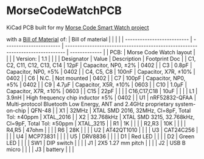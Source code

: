 # MorseCodeWatchPCB

KiCad PCB built for my [Morse Code Smart Watch project](https://github.com/bnezuld/ble_app_morsecode_watch)

with a [Bill of Material](https://github.com/bnezuld/MorseCodeWatchPCB/blob/master/MorseCodeWatch_bom.csv) of:
| Bill of material           |                         |                                                                                |               |
| -------------------------- | ----------------------- | ------------------------------------------------------------------------------ | ------------- |
| PCB:                       | Morse Code Watch layout |                                                                                |               |
| Version:                   | 1.1                     |                                                                                |               |
| Designator                 | Value                   | Description                                                                    | Footprint Doc |
| C1, C2, C11, C12, C13, C14 | 12pF                    | Capacitor, NP0, ±2%                                                            | 0402          |
| C3                         | 0.8pF                   | Capacitor, NP0, ±5%                                                            | 0402          |
| C4, C5, C8                 | 100nF                   | Capacitor, X7R, ±10%                                                           | 0402          |
| C6                         | N.C.                    | Not mounted                                                                    | 0402          |
| C7                         | 100pF                   | Capacitor, NP0, ±5%                                                            | 0402          |
| C9                         | 4.7µF                   | Capacitor, X5R, ±10%                                                           | 0603          |
| C10                        | 1.0µF                   | Capacitor, X7R, ±10%                                                           | 0603          |
| C15                        | 22pF                    |                                                                                |               |
| C16,C17,C18                | 10uF                    |                                                                                |               |
| L1                         | 3.9nH                   | High frequency chip inductor ±5%                                               | 0402          |
| U1                         | nRF52832-QFAA           | Multi-protocol Bluetooth Low Energy, ANT and 2.4GHz proprietary system-on-chip | QFN-48        |
| X1                         | 32MHz                   | XTAL SMD 2016, 32MHz, Cl=8pF, Total Tol: ±40ppm                                | XTAL_2016     |
| X2                         | 32.768kHz               | XTAL SMD 3215, 32.768kHz, Cl=9pF, Total Tol: ±50ppm                            | XTAL_3215     |
| R1                         | 1K                      |                                                                                |               |
| R2,R3                      | 10K                     |                                                                                |               |
| R4,R5                      | 47ohm                   |                                                                                |               |
| R6                         | 28K                     |                                                                                |               |
| U2                         | AT42QT1010              |                                                                                |               |
| U3                         | CAT24C256               |                                                                                |               |
| U4                         | MCP73831                |                                                                                |               |
| U5                         | DRV8836                 |                                                                                |               |
| D1                         | Red LED                 |                                                                                |               |
| D2                         | Green LED               |                                                                                |               |
| SW1                        | DIP switch              |                                                                                |               |
| J1                         | 2X5 1.27 mm pitch       |                                                                                |               |
| J2                         | USB B micro             |                                                                                |               |
| J3                         | battery                 |                                                                                |               |

